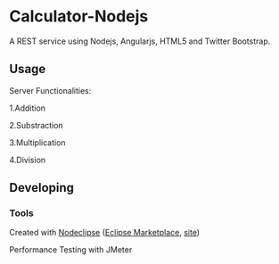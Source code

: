 

# Calculator-Nodejs
A REST service using Nodejs, Angularjs, HTML5 and Twitter Bootstrap.

## Usage
Server Functionalities:


1.Addition

2.Substraction

3.Multiplication

4.Division

## Developing



### Tools

Created with [Nodeclipse](https://github.com/Nodeclipse/nodeclipse-1)
 ([Eclipse Marketplace](http://marketplace.eclipse.org/content/nodeclipse), [site](http://www.nodeclipse.org))   

Performance Testing with JMeter

